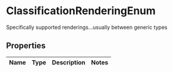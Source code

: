 # ClassificationRenderingEnum

Specifically supported renderings...usually between generic types

## Properties

Name | Type | Description | Notes
------------ | ------------- | ------------- | -------------



